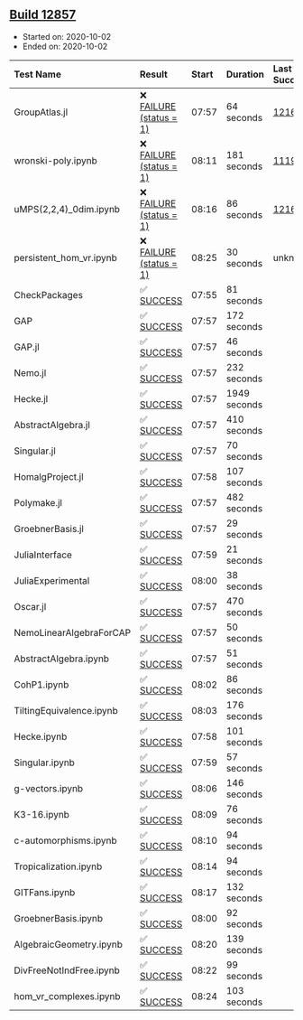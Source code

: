 ## [Build 12857](https://oscarci.mathematik.uni-kl.de/job/oscar/12857/)

* Started on: 2020-10-02
* Ended on: 2020-10-02

| Test Name    | Result | Start | Duration | Last Success | First Failure |
|:-------------|:-------|:------|:---------|:-------------|:--------------|
| GroupAtlas.jl | ❌ [FAILURE (status = 1)](https://oscarci.mathematik.uni-kl.de/job/oscar/12857/artifact/logs/build-12857/GroupAtlas.jl.log) | 07:57 | 64 seconds | [12167](https://oscarci.mathematik.uni-kl.de/job/oscar/12167/) | [12168](https://oscarci.mathematik.uni-kl.de/job/oscar/12168/) |
| wronski-poly.ipynb | ❌ [FAILURE (status = 1)](https://oscarci.mathematik.uni-kl.de/job/oscar/12857/artifact/logs/build-12857/wronski-poly.ipynb.log) | 08:11 | 181 seconds | [11192](https://oscarci.mathematik.uni-kl.de/job/oscar/11192/) | [11193](https://oscarci.mathematik.uni-kl.de/job/oscar/11193/) |
| uMPS(2,2,4)_0dim.ipynb | ❌ [FAILURE (status = 1)](https://oscarci.mathematik.uni-kl.de/job/oscar/12857/artifact/logs/build-12857/uMPS-2-2-4-_0dim.ipynb.log) | 08:16 | 86 seconds | [12167](https://oscarci.mathematik.uni-kl.de/job/oscar/12167/) | [12168](https://oscarci.mathematik.uni-kl.de/job/oscar/12168/) |
| persistent_hom_vr.ipynb | ❌ [FAILURE (status = 1)](https://oscarci.mathematik.uni-kl.de/job/oscar/12857/artifact/logs/build-12857/persistent_hom_vr.ipynb.log) | 08:25 | 30 seconds | unknown | unknown |
| CheckPackages | ✅ [SUCCESS](https://oscarci.mathematik.uni-kl.de/job/oscar/12857/artifact/logs/build-12857/CheckPackages.log) | 07:55 | 81 seconds |  |  |
| GAP | ✅ [SUCCESS](https://oscarci.mathematik.uni-kl.de/job/oscar/12857/artifact/logs/build-12857/GAP.log) | 07:57 | 172 seconds |  |  |
| GAP.jl | ✅ [SUCCESS](https://oscarci.mathematik.uni-kl.de/job/oscar/12857/artifact/logs/build-12857/GAP.jl.log) | 07:57 | 46 seconds |  |  |
| Nemo.jl | ✅ [SUCCESS](https://oscarci.mathematik.uni-kl.de/job/oscar/12857/artifact/logs/build-12857/Nemo.jl.log) | 07:57 | 232 seconds |  |  |
| Hecke.jl | ✅ [SUCCESS](https://oscarci.mathematik.uni-kl.de/job/oscar/12857/artifact/logs/build-12857/Hecke.jl.log) | 07:57 | 1949 seconds |  |  |
| AbstractAlgebra.jl | ✅ [SUCCESS](https://oscarci.mathematik.uni-kl.de/job/oscar/12857/artifact/logs/build-12857/AbstractAlgebra.jl.log) | 07:57 | 410 seconds |  |  |
| Singular.jl | ✅ [SUCCESS](https://oscarci.mathematik.uni-kl.de/job/oscar/12857/artifact/logs/build-12857/Singular.jl.log) | 07:57 | 70 seconds |  |  |
| HomalgProject.jl | ✅ [SUCCESS](https://oscarci.mathematik.uni-kl.de/job/oscar/12857/artifact/logs/build-12857/HomalgProject.jl.log) | 07:58 | 107 seconds |  |  |
| Polymake.jl | ✅ [SUCCESS](https://oscarci.mathematik.uni-kl.de/job/oscar/12857/artifact/logs/build-12857/Polymake.jl.log) | 07:57 | 482 seconds |  |  |
| GroebnerBasis.jl | ✅ [SUCCESS](https://oscarci.mathematik.uni-kl.de/job/oscar/12857/artifact/logs/build-12857/GroebnerBasis.jl.log) | 07:57 | 29 seconds |  |  |
| JuliaInterface | ✅ [SUCCESS](https://oscarci.mathematik.uni-kl.de/job/oscar/12857/artifact/logs/build-12857/JuliaInterface.log) | 07:59 | 21 seconds |  |  |
| JuliaExperimental | ✅ [SUCCESS](https://oscarci.mathematik.uni-kl.de/job/oscar/12857/artifact/logs/build-12857/JuliaExperimental.log) | 08:00 | 38 seconds |  |  |
| Oscar.jl | ✅ [SUCCESS](https://oscarci.mathematik.uni-kl.de/job/oscar/12857/artifact/logs/build-12857/Oscar.jl.log) | 07:57 | 470 seconds |  |  |
| NemoLinearAlgebraForCAP | ✅ [SUCCESS](https://oscarci.mathematik.uni-kl.de/job/oscar/12857/artifact/logs/build-12857/NemoLinearAlgebraForCAP.log) | 07:57 | 50 seconds |  |  |
| AbstractAlgebra.ipynb | ✅ [SUCCESS](https://oscarci.mathematik.uni-kl.de/job/oscar/12857/artifact/logs/build-12857/AbstractAlgebra.ipynb.log) | 07:57 | 51 seconds |  |  |
| CohP1.ipynb | ✅ [SUCCESS](https://oscarci.mathematik.uni-kl.de/job/oscar/12857/artifact/logs/build-12857/CohP1.ipynb.log) | 08:02 | 86 seconds |  |  |
| TiltingEquivalence.ipynb | ✅ [SUCCESS](https://oscarci.mathematik.uni-kl.de/job/oscar/12857/artifact/logs/build-12857/TiltingEquivalence.ipynb.log) | 08:03 | 176 seconds |  |  |
| Hecke.ipynb | ✅ [SUCCESS](https://oscarci.mathematik.uni-kl.de/job/oscar/12857/artifact/logs/build-12857/Hecke.ipynb.log) | 07:58 | 101 seconds |  |  |
| Singular.ipynb | ✅ [SUCCESS](https://oscarci.mathematik.uni-kl.de/job/oscar/12857/artifact/logs/build-12857/Singular.ipynb.log) | 07:59 | 57 seconds |  |  |
| g-vectors.ipynb | ✅ [SUCCESS](https://oscarci.mathematik.uni-kl.de/job/oscar/12857/artifact/logs/build-12857/g-vectors.ipynb.log) | 08:06 | 146 seconds |  |  |
| K3-16.ipynb | ✅ [SUCCESS](https://oscarci.mathematik.uni-kl.de/job/oscar/12857/artifact/logs/build-12857/K3-16.ipynb.log) | 08:09 | 76 seconds |  |  |
| c-automorphisms.ipynb | ✅ [SUCCESS](https://oscarci.mathematik.uni-kl.de/job/oscar/12857/artifact/logs/build-12857/c-automorphisms.ipynb.log) | 08:10 | 94 seconds |  |  |
| Tropicalization.ipynb | ✅ [SUCCESS](https://oscarci.mathematik.uni-kl.de/job/oscar/12857/artifact/logs/build-12857/Tropicalization.ipynb.log) | 08:14 | 94 seconds |  |  |
| GITFans.ipynb | ✅ [SUCCESS](https://oscarci.mathematik.uni-kl.de/job/oscar/12857/artifact/logs/build-12857/GITFans.ipynb.log) | 08:17 | 132 seconds |  |  |
| GroebnerBasis.ipynb | ✅ [SUCCESS](https://oscarci.mathematik.uni-kl.de/job/oscar/12857/artifact/logs/build-12857/GroebnerBasis.ipynb.log) | 08:00 | 92 seconds |  |  |
| AlgebraicGeometry.ipynb | ✅ [SUCCESS](https://oscarci.mathematik.uni-kl.de/job/oscar/12857/artifact/logs/build-12857/AlgebraicGeometry.ipynb.log) | 08:20 | 139 seconds |  |  |
| DivFreeNotIndFree.ipynb | ✅ [SUCCESS](https://oscarci.mathematik.uni-kl.de/job/oscar/12857/artifact/logs/build-12857/DivFreeNotIndFree.ipynb.log) | 08:22 | 99 seconds |  |  |
| hom_vr_complexes.ipynb | ✅ [SUCCESS](https://oscarci.mathematik.uni-kl.de/job/oscar/12857/artifact/logs/build-12857/hom_vr_complexes.ipynb.log) | 08:24 | 103 seconds |  |  |
